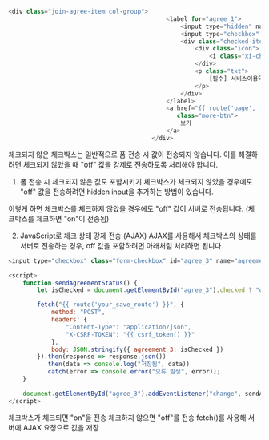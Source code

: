```js
<div class="join-agree-item col-group">
                                            <label for="agree_1">
                                                <input type="hidden" name="agreement_1" value="off">
                                                <input type="checkbox" class="form-checkbox" id="agree_1" name="agreement_1">
                                                <div class="checked-item col-group">
                                                    <div class="icon">
                                                        <i class="xi-check"></i>
                                                    </div>
                                                    <p class="txt">
                                                        [필수] 서비스이용약관에 동의합니다.
                                                    </p>
                                                </div>
                                            </label>
                                            <a href="{{ route('page', ['page' => 'policy']) }}" target="_blank"
                                               class="more-btn">
                                                보기
                                            </a>
                                        </div>
```

체크되지 않은 체크박스는 일반적으로 폼 전송 시 값이 전송되지 않습니다. 이를 해결하려면 체크되지 않았을 때 "off" 값을 강제로 전송하도록 처리해야 합니다.

1. 폼 전송 시 체크되지 않은 값도 포함시키기
   체크박스가 체크되지 않았을 경우에도 "off" 값을 전송하려면 hidden input을 추가하는 방법이 있습니다.

이렇게 하면 체크박스를 체크하지 않았을 경우에도 "off" 값이 서버로 전송됩니다.
(체크박스를 체크하면 "on"이 전송됨)


2. JavaScript로 체크 상태 강제 전송 (AJAX)
   AJAX를 사용해서 체크박스의 상태를 서버로 전송하는 경우, off 값을 포함하려면 아래처럼 처리하면 됩니다.
```js
<input type="checkbox" class="form-checkbox" id="agree_3" name="agreement_3" value="on">

<script>
    function sendAgreementStatus() {
        let isChecked = document.getElementById("agree_3").checked ? "on" : "off";

        fetch("{{ route('your_save_route') }}", {
            method: "POST",
            headers: {
                "Content-Type": "application/json",
                "X-CSRF-TOKEN": "{{ csrf_token() }}"
            },
            body: JSON.stringify({ agreement_3: isChecked })
        }).then(response => response.json())
          .then(data => console.log("저장됨", data))
          .catch(error => console.error("오류 발생", error));
    }

    document.getElementById("agree_3").addEventListener("change", sendAgreementStatus);
</script>

```

체크박스가 체크되면 "on"을 전송
체크하지 않으면 "off"를 전송
fetch()를 사용해 서버에 AJAX 요청으로 값을 저장
